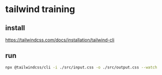 # tailwind training

## install

https://tailwindcss.com/docs/installation/tailwind-cli

## run

```bash
npx @tailwindcss/cli -i ./src/input.css -o ./src/output.css --watch
```
